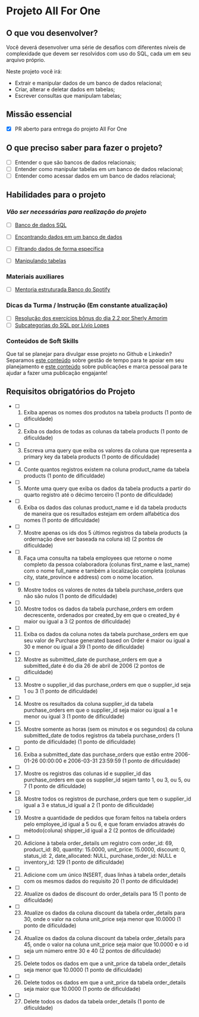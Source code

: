 # Projeto All For One

## O que vou desenvolver?

Você deverá desenvolver uma série de desafios com diferentes níveis de complexidade que devem ser resolvidos com uso do SQL, cada um em seu arquivo próprio.

Neste projeto você irá:

- Extrair e manipular dados de um banco de dados relacional;
- Criar, alterar e deletar dados em tabelas;
- Escrever consultas que manipulam tabelas;

## Missão essencial

- [X] PR aberto para entrega do projeto All For One

## O que preciso saber para fazer o projeto?

- [ ] Entender o que são bancos de dados relacionais;
- [ ] Entender como manipular tabelas em um banco de dados relacional;
- [ ] Entender como acessar dados em um banco de dados relacional;

## Habilidades para o projeto

### _Vão ser necessárias para realização do projeto_

- [ ] [Banco de dados SQL](https://app.betrybe.com/learn/course/5e938f69-6e32-43b3-9685-c936530fd326/module/94d0e996-1827-4fbc-bc24-c99fb592925b/section/fa69c314-da3c-46e0-bcdb-43297772a43e/day/89e3203d-18e4-4329-9c8d-a3f40f2e4248/lesson/695be3a1-74b5-4c1d-9381-b3655397a00f)

- [ ] [Encontrando dados em um banco de dados](https://app.betrybe.com/learn/course/5e938f69-6e32-43b3-9685-c936530fd326/module/94d0e996-1827-4fbc-bc24-c99fb592925b/section/fa69c314-da3c-46e0-bcdb-43297772a43e/day/727eca61-054b-45c5-bf26-b7958c09ad6d/lesson/8d5829df-e74b-448f-b74a-05e1b8a16543)

- [ ] [Filtrando dados de forma específica](https://app.betrybe.com/learn/course/5e938f69-6e32-43b3-9685-c936530fd326/module/94d0e996-1827-4fbc-bc24-c99fb592925b/section/fa69c314-da3c-46e0-bcdb-43297772a43e/day/0798d603-86d8-4b98-849e-06094bfa936c/lesson/16e08471-e5b4-440d-b0ef-2b79104f4573)

- [ ] [Manipulando tabelas](https://app.betrybe.com/learn/course/5e938f69-6e32-43b3-9685-c936530fd326/module/94d0e996-1827-4fbc-bc24-c99fb592925b/section/fa69c314-da3c-46e0-bcdb-43297772a43e/day/a66b200c-8dc8-4231-a33a-4262877856af/lesson/a9afd7c8-dc77-4670-982e-c4b28f64ee67)


### Materiais auxiliares

- [ ] [Mentoria estruturada Banco do Spotify](https://app.betrybe.com/learn/course/5e938f69-6e32-43b3-9685-c936530fd326/live-lectures/1ad46538-81ac-40b9-8a16-1fa50743c6cf/recording/f4b18627-b931-4f6f-a8bc-9d08b893b2de)

### Dicas da Turma / Instrução (Em constante atualização)
- [ ] [Resolução dos exercícios bônus do dia 2.2 por Sherly Amorim](https://trybecourse.slack.com/archives/C058J4TCCSG/p1685383567690569)
- [ ] [Subcategorias do SQL por Lívio Lopes](https://trybecourse.slack.com/archives/C058J4TCCSG/p1685457361645009)

### Conteúdos de Soft Skills

Que tal se planejar para divulgar esse projeto no Github e Linkedin? Separamos [este conteúdo](https://app.betrybe.com/learn/course/5e938f69-6e32-43b3-9685-c936530fd326/module/2e0692c9-e226-4e95-860a-b4cad80e3c3c/section/d041930c-2861-493a-ab7e-9f566aa90d29/day/21747c38-dfaa-4103-99c1-e026f4405d3b/lesson/f8914f10-0491-4ca3-a6c9-680d44763eb6) sobre gestão de tempo para te apoiar em seu planejamento e [este conteúdo](https://app.betrybe.com/learn/course/5e938f69-6e32-43b3-9685-c936530fd326/module/a3cac6d2-5060-445d-81f4-ea33451d8ea4/section/7b8bf759-4300-4ecc-a55d-52dbd44ee170/day/421938fc-56fc-44f4-9541-bedbb27f80f7/lesson/431f92b4-99b3-434e-91a1-d4845d0955f0) sobre publicações e marca pessoal para te ajudar a fazer uma publicação engajante!

## Requisitos obrigatórios do Projeto

- [ ] 1. Exiba apenas os nomes dos produtos na tabela products (1 ponto de dificuldade)

- [ ] 2. Exiba os dados de todas as colunas da tabela products (1 ponto de dificuldade)

- [ ] 3. Escreva uma query que exiba os valores da coluna que representa a primary key da tabela products (1 ponto de dificuldade)

- [ ] 4. Conte quantos registros existem na coluna product_name da tabela products (1 ponto de dificuldade)

- [ ] 5. Monte uma query que exiba os dados da tabela products a partir do quarto registro até o décimo terceiro (1 ponto de dificuldade)

- [ ] 6. Exiba os dados das colunas product_name e id da tabela products de maneira que os resultados estejam em ordem alfabética dos nomes (1 ponto de dificuldade)

- [ ] 7. Mostre apenas os ids dos 5 últimos registros da tabela products (a ordernação deve ser baseada na coluna id) (2 pontos de dificuldade)

- [ ] 8. Faça uma consulta na tabela employees que retorne o nome completo da pessoa colaboradora (colunas first_name e last_name) com o nome full_name e também a localização completa (colunas city, state_province e address) com o nome location.

- [ ] 9. Mostre todos os valores de notes da tabela purchase_orders que não são nulos (1 ponto de dificuldade)

- [ ] 10. Mostre todos os dados da tabela purchase_orders em ordem decrescente, ordenados por created_by em que o created_by é maior ou igual a 3 (2 pontos de dificuldade)

- [ ] 11. Exiba os dados da coluna notes da tabela purchase_orders em que seu valor de Purchase generated based on Order é maior ou igual a 30 e menor ou igual a 39 (1 ponto de dificuldade)

- [ ] 12. Mostre as submitted_date de purchase_orders em que a submitted_date é do dia 26 de abril de 2006 (2 pontos de dificuldade)

- [ ] 13. Mostre o supplier_id das purchase_orders em que o supplier_id seja 1 ou 3 (1 ponto de dificuldade)

- [ ] 14. Mostre os resultados da coluna supplier_id da tabela purchase_orders em que o supplier_id seja maior ou igual a 1 e menor ou igual 3 (1 ponto de dificuldade)

- [ ] 15. Mostre somente as horas (sem os minutos e os segundos) da coluna submitted_date de todos registros da tabela purchase_orders (1 ponto de dificuldade) (1 ponto de dificuldade)

- [ ] 16. Exiba a submitted_date das purchase_orders que estão entre 2006-01-26 00:00:00 e 2006-03-31 23:59:59 (1 ponto de dificuldade)

- [ ] 17. Mostre os registros das colunas id e supplier_id das purchase_orders em que os supplier_id sejam tanto 1, ou 3, ou 5, ou 7 (1 ponto de dificuldade)

- [ ] 18. Mostre todos os registros de purchase_orders que tem o supplier_id igual a 3 e status_id igual a 2 (1 ponto de dificuldade)

- [ ] 19. Mostre a quantidade de pedidos que foram feitos na tabela orders pelo employee_id igual a 5 ou 6, e que foram enviados através do método(coluna) shipper_id igual a 2 (2 pontos de dificuldade)

- [ ] 20. Adicione à tabela order_details um registro com order_id: 69, product_id: 80, quantity: 15.0000, unit_price: 15.0000, discount: 0, status_id: 2, date_allocated: NULL, purchase_order_id: NULL e inventory_id: 129 (1 ponto de dificuldade)

- [ ] 21. Adicione com um único INSERT, duas linhas à tabela order_details com os mesmos dados do requisito 20 (1 ponto de dificuldade)

- [ ] 22. Atualize os dados de discount do order_details para 15 (1 ponto de dificuldade)

- [ ] 23. Atualize os dados da coluna discount da tabela order_details para 30, onde o valor na coluna unit_price seja menor que 10.0000 (1 ponto de dificuldade)

- [ ] 24. Atualize os dados da coluna discount da tabela order_details para 45, onde o valor na coluna unit_price seja maior que 10.0000 e o id seja um número entre 30 e 40 (2 pontos de dificuldade)

- [ ] 25.  Delete todos os dados em que a unit_price da tabela order_details seja menor que 10.0000 (1 ponto de dificuldade)

- [ ] 26.  Delete todos os dados em que a unit_price da tabela order_details seja maior que 10.0000 (1 ponto de dificuldade)

- [ ] 27. Delete todos os dados da tabela order_details (1 ponto de dificuldade)
